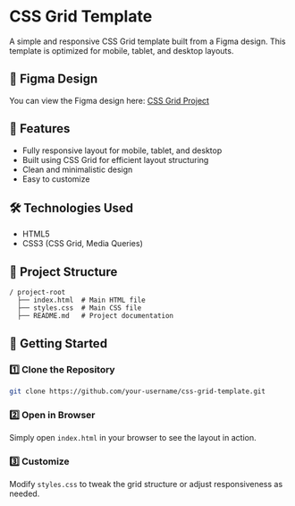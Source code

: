 # CSS Grid Template

A simple and responsive CSS Grid template built from a Figma design. This template is optimized for mobile, tablet, and desktop layouts.

## 📌 Figma Design
You can view the Figma design here: [CSS Grid Project](https://www.figma.com/design/YQ72MN0xbmD6kBMPHNj2vk/CSS-Grid-Project?node-id=0-1&p=f&t=GTGpeWEttK8EWf9Z-0)

## 🎯 Features
- Fully responsive layout for mobile, tablet, and desktop
- Built using CSS Grid for efficient layout structuring
- Clean and minimalistic design
- Easy to customize

## 🛠️ Technologies Used
- HTML5
- CSS3 (CSS Grid, Media Queries)

## 📂 Project Structure
```
/ project-root
  ├── index.html  # Main HTML file
  ├── styles.css  # Main CSS file
  ├── README.md   # Project documentation
```

## 🚀 Getting Started
### 1️⃣ Clone the Repository
```sh
git clone https://github.com/your-username/css-grid-template.git
```

### 2️⃣ Open in Browser
Simply open `index.html` in your browser to see the layout in action.

### 3️⃣ Customize
Modify `styles.css` to tweak the grid structure or adjust responsiveness as needed.

